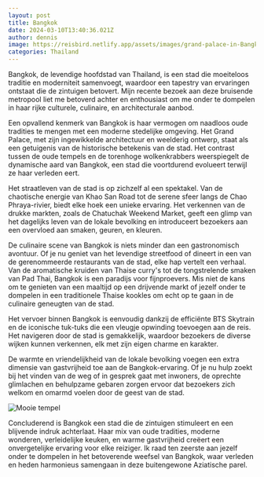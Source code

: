 ```yaml
---
layout: post
title: Bangkok
date: 2024-03-10T13:40:36.021Z
author: dennis
image: https://reisbird.netlify.app/assets/images/grand-palace-in-Bangkok.jpg
categories: Thailand
---
```

Bangkok, de levendige hoofdstad van Thailand, is een stad die moeiteloos traditie en moderniteit samenvoegt, waardoor een tapestry van ervaringen ontstaat die de zintuigen betovert. Mijn recente bezoek aan deze bruisende metropool liet me betoverd achter en enthousiast om me onder te dompelen in haar rijke culturele, culinaire, en architecturale aanbod.

Een opvallend kenmerk van Bangkok is haar vermogen om naadloos oude tradities te mengen met een moderne stedelijke omgeving. Het Grand Palace, met zijn ingewikkelde architectuur en weelderig ontwerp, staat als een getuigenis van de historische betekenis van de stad. Het contrast tussen de oude tempels en de torenhoge wolkenkrabbers weerspiegelt de dynamische aard van Bangkok, een stad die voortdurend evolueert terwijl ze haar verleden eert.

Het straatleven van de stad is op zichzelf al een spektakel. Van de chaotische energie van Khao San Road tot de serene sfeer langs de Chao Phraya-rivier, biedt elke hoek een unieke ervaring. Het verkennen van de drukke markten, zoals de Chatuchak Weekend Market, geeft een glimp van het dagelijks leven van de lokale bevolking en introduceert bezoekers aan een overvloed aan smaken, geuren, en kleuren.

De culinaire scene van Bangkok is niets minder dan een gastronomisch avontuur. Of je nu geniet van het levendige streetfood of dineert in een van de gerenommeerde restaurants van de stad, elke hap vertelt een verhaal. Van de aromatische kruiden van Thaise curry's tot de tongstrelende smaken van Pad Thai, Bangkok is een paradijs voor fijnproevers. Mis niet de kans om te genieten van een maaltijd op een drijvende markt of jezelf onder te dompelen in een traditionele Thaise kookles om echt op te gaan in de culinaire geneugten van de stad.

Het vervoer binnen Bangkok is eenvoudig dankzij de efficiënte BTS Skytrain en de iconische tuk-tuks die een vleugje opwinding toevoegen aan de reis. Het navigeren door de stad is gemakkelijk, waardoor bezoekers de diverse wijken kunnen verkennen, elk met zijn eigen charme en karakter.

De warmte en vriendelijkheid van de lokale bevolking voegen een extra dimensie van gastvrijheid toe aan de Bangkok-ervaring. Of je nu hulp zoekt bij het vinden van de weg of in gesprek gaat met inwoners, de oprechte glimlachen en behulpzame gebaren zorgen ervoor dat bezoekers zich welkom en omarmd voelen door de geest van de stad.



![Mooie tempel](https://illustrious-gumdrop-1f8aa2.netlify.app/assets/images/grand-palace-in-Bangkok.jpg "Tempel in Bangkok")

Concluderend is Bangkok een stad die de zintuigen stimuleert en een blijvende indruk achterlaat. Haar mix van oude tradities, moderne wonderen, verleidelijke keuken, en warme gastvrijheid creëert een onvergetelijke ervaring voor elke reiziger. Ik raad ten zeerste aan jezelf onder te dompelen in het betoverende weefsel van Bangkok, waar verleden en heden harmonieus samengaan in deze buitengewone Aziatische parel.
